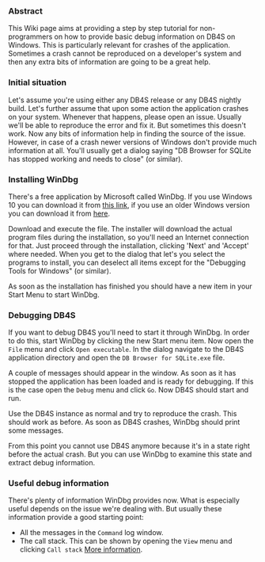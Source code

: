### Abstract

This Wiki page aims at providing a step by step tutorial for non-programmers on how to provide basic debug information on DB4S on Windows. This is particularly relevant for crashes of the application. Sometimes a crash cannot be reproduced on a developer's system and then any extra bits of information are going to be a great help.

### Initial situation

Let's assume you're using either any DB4S release or any DB4S nightly build. Let's further assume that upon some action the application crashes on your system. Whenever that happens, please open an issue. Usually we'll be able to reproduce the error and fix it. But sometimes this doesn't work. Now any bits of information help in finding the source of the issue. However, in case of a crash newer versions of Windows don't provide much information at all. You'll usually get a dialog saying "DB Browser for SQLite has stopped working and needs to close" (or similar).

### Installing WinDbg

There's a free application by Microsoft called WinDbg. If you use Windows 10 you can download it from [this link](https://developer.microsoft.com/en-us/windows/hardware/download-windbg), if you use an older Windows version you can download it from [here](https://developer.microsoft.com/en-us/windows/hardware/windows-driver-kit).

Download and execute the file. The installer will download the actual program files during the installation, so you'll need an Internet connection for that. Just proceed through the installation, clicking 'Next' and 'Accept' where needed. When you get to the dialog that let's you select the programs to install, you can deselect all items except for the "Debugging Tools for Windows" (or similar).

As soon as the installation has finished you should have a new item in your Start Menu to start WinDbg.

### Debugging DB4S

If you want to debug DB4S you'll need to start it through WinDbg. In order to do this, start WinDbg by clicking the new Start menu item. Now open the ```File``` menu and click ```Open executable```. In the dialog navigate to the DB4S application directory and open the ```DB Browser for SQLite.exe``` file.

A couple of messages should appear in the window. As soon as it has stopped the application has been loaded and is ready for debugging. If this is the case open the ```Debug``` menu and click ```Go```. Now DB4S should start and run.

Use the DB4S instance as normal and try to reproduce the crash. This should work as before. As soon as DB4S crashes, WinDbg should print some messages.

From this point you cannot use DB4S anymore because it's in a state right before the actual crash. But you can use WinDbg to examine this state and extract debug information.

### Useful debug information

There's plenty of information WinDbg provides now. What is especially useful depends on the issue we're dealing with. But usually these information provide a good starting point:

* All the messages in the ```Command``` log window.
* The call stack. This can be shown by opening the ```View``` menu and clicking ```Call stack``` [More information](https://docs.microsoft.com/en-us/windows-hardware/drivers/debugger/calls-window).